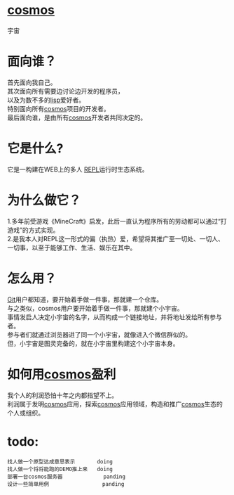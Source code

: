 # [cosmos][4]
宇宙


# 面向谁？
首先面向我自己。   
其次面向所有需要边讨论边开发的程序员，    
以及为数不多的[lisp][3]爱好者。  
特别面向所有[cosmos][4]项目的开发者。  
最后面向谁，是由所有[cosmos][4]开发者共同决定的。   



# 它是什么?
它是一构建在WEB上的多人 [REPL][1]运行时生态系统。





# 为什么做它？
1.多年前受游戏《MineCraft》启发，此后一直认为程序所有的劳动都可以通过“打游戏”的方式实现。     
2.是我本人对REPL这一形式的偏（执热）爱，希望将其推广至一切处、一切人、一切事，以至于能够工作、生活、娱乐在其中。     


# 怎么用？
[Git][2]用户都知道，要开始着手做一件事，那就建一个仓库。     
与之类似，cosmos用户要开始着手做一件事，那就建个小宇宙。     
事情发启人决定小宇宙的名字，从而构成一个链接地址，并将地址发给所有参与者。      
参与者们就通过浏览器进了同一个小宇宙，就像进入个微信群似的。     
但，小宇宙是图灵完备的，就在小宇宙里构建这个小宇宙本身。      


# 如何用[cosmos][4]盈利
我个人的利润恐怕十年之内都指望不上。    
利润属于发明[cosmos][4]应用，探索[cosmos][4]应用领域，构造和推广[cosmos][4]生态的个人或组织。    


# todo:
    找人做一个原型达成意思表示       doing
    找人做一个将将能跑的DEMO推上来   doing
    部署一台cosmos服务器             panding
    设计一些简单用例                 panding


[1]: https://en.wikipedia.org/wiki/Read%E2%80%93eval%E2%80%93print_loop
[2]: https://en.wikipedia.org/wiki/Git
[3]:https://en.wikipedia.org/wiki/Lisp
[4]:https://github.com/zhangshenhua/cosmos


